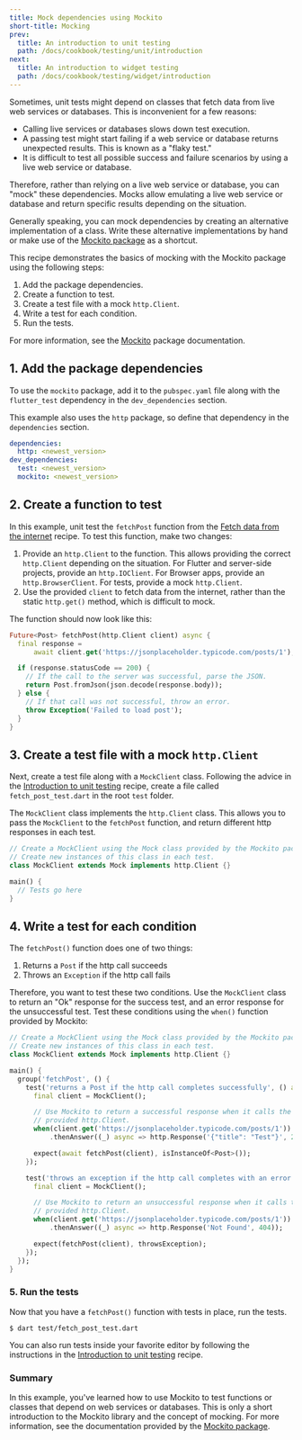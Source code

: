 ```yaml
---
title: Mock dependencies using Mockito
short-title: Mocking
prev:
  title: An introduction to unit testing
  path: /docs/cookbook/testing/unit/introduction
next:
  title: An introduction to widget testing
  path: /docs/cookbook/testing/widget/introduction
---
```


Sometimes, unit tests might depend on classes that fetch data from live
web services or databases. This is inconvenient for a few reasons:

  * Calling live services or databases slows down test execution.
  * A passing test might start failing if a web service or database returns
    unexpected results. This is known as a "flaky test."
  * It is difficult to test all possible success and failure scenarios
    by using a live web service or database.

Therefore, rather than relying on a live web service or database,
you can "mock" these dependencies. Mocks allow emulating a live
web service or database and return specific results depending
on the situation.

Generally speaking, you can mock dependencies by creating an alternative
implementation of a class. Write these alternative implementations by
hand or make use of the
[Mockito package]({{site.pub-pkg}}/mockito) as a shortcut.

This recipe demonstrates the basics of mocking with the
Mockito package using the following steps:

  1. Add the package dependencies.
  2. Create a function to test.
  3. Create a test file with a mock `http.Client`.
  4. Write a test for each condition.
  5. Run the tests.

For more information, see the
[Mockito]({{site.pub-pkg}}/mockito) package documentation.

## 1. Add the package dependencies

To use the `mockito` package, add it to the
`pubspec.yaml` file along with the `flutter_test` dependency in the
`dev_dependencies` section.

This example also uses the `http` package,
so define that dependency in the `dependencies` section.

```yaml
dependencies:
  http: <newest_version>
dev_dependencies:
  test: <newest_version>
  mockito: <newest_version>
```

## 2. Create a function to test

In this example, unit test the `fetchPost` function from the
[Fetch data from the
internet](/docs/cookbook/networking/fetch-data) recipe.
To test this function, make two changes:

  1. Provide an `http.Client` to the function. This allows providing the
     correct `http.Client` depending on the situation.
     For Flutter and server-side projects, provide an `http.IOClient`.
     For Browser apps, provide an `http.BrowserClient`.
     For tests, provide a mock `http.Client`.
  2. Use the provided `client` to fetch data from the internet,
     rather than the static `http.get()` method, which is difficult to mock.

The function should now look like this:

<!-- skip -->
```dart
Future<Post> fetchPost(http.Client client) async {
  final response =
      await client.get('https://jsonplaceholder.typicode.com/posts/1');

  if (response.statusCode == 200) {
    // If the call to the server was successful, parse the JSON.
    return Post.fromJson(json.decode(response.body));
  } else {
    // If that call was not successful, throw an error.
    throw Exception('Failed to load post');
  }
}
```

## 3. Create a test file with a mock `http.Client`

Next, create a test file along with a `MockClient` class.
Following the advice in the [Introduction to unit
testing](/docs/cookbook/testing/unit/introduction) recipe,
create a file called `fetch_post_test.dart` in the root `test` folder.

The `MockClient` class implements the `http.Client` class. This allows
you to pass the `MockClient` to the `fetchPost` function,
and return different http responses in each test.

<!-- skip -->
```dart
// Create a MockClient using the Mock class provided by the Mockito package.
// Create new instances of this class in each test.
class MockClient extends Mock implements http.Client {}

main() {
  // Tests go here
}
```

## 4. Write a test for each condition

The `fetchPost()` function does one of two things:

  1. Returns a `Post` if the http call succeeds
  2. Throws an `Exception` if the http call fails

Therefore, you want to test these two conditions.
Use the `MockClient` class to return an "Ok" response
for the success test, and an error response for the unsuccessful test.
Test these conditions using the `when()` function provided by
Mockito:

<!-- skip -->
```dart
// Create a MockClient using the Mock class provided by the Mockito package.
// Create new instances of this class in each test.
class MockClient extends Mock implements http.Client {}

main() {
  group('fetchPost', () {
    test('returns a Post if the http call completes successfully', () async {
      final client = MockClient();

      // Use Mockito to return a successful response when it calls the
      // provided http.Client.
      when(client.get('https://jsonplaceholder.typicode.com/posts/1'))
          .thenAnswer((_) async => http.Response('{"title": "Test"}', 200));

      expect(await fetchPost(client), isInstanceOf<Post>());
    });

    test('throws an exception if the http call completes with an error', () {
      final client = MockClient();

      // Use Mockito to return an unsuccessful response when it calls the
      // provided http.Client.
      when(client.get('https://jsonplaceholder.typicode.com/posts/1'))
          .thenAnswer((_) async => http.Response('Not Found', 404));

      expect(fetchPost(client), throwsException);
    });
  });
}
```

### 5. Run the tests

Now that you have a `fetchPost()` function with tests in place,
run the tests.

```terminal
$ dart test/fetch_post_test.dart
```

You can also run tests inside your favorite editor by following the
instructions in the [Introduction to unit
testing](/docs/cookbook/testing/unit/introduction#run-tests-using-intellij-or-vscode)
recipe.

### Summary

In this example, you've learned how to use Mockito to test functions or classes
that depend on web services or databases. This is only a short introduction to
the Mockito library and the concept of mocking. For more information,
see the documentation provided by the
[Mockito package]({{site.pub-pkg}}/mockito).

